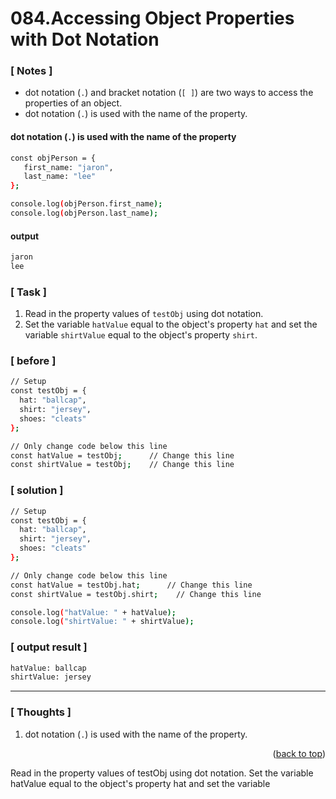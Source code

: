 <a name="topage"></a>

# 084.Accessing Object Properties with Dot Notation

### [ Notes ]
  * dot notation (`.`) and bracket notation (`[ ]`) are two ways to access the properties of an object.
  * dot notation (`.`) is used with the name of the property.

#### dot notation (`.`) is used with the name of the property

```sh
const objPerson = {
   first_name: "jaron",
   last_name: "lee"
};

console.log(objPerson.first_name);
console.log(objPerson.last_name);
```

#### output
```sh
jaron
lee
```

### [ Task ]
  1. Read in the property values of `testObj` using dot notation.
  2. Set the variable `hatValue` equal to the object's property `hat` and set the variable `shirtValue` equal to the object's property `shirt`.

### [ before ]

```sh
// Setup
const testObj = {
  hat: "ballcap",
  shirt: "jersey",
  shoes: "cleats"
};

// Only change code below this line
const hatValue = testObj;      // Change this line
const shirtValue = testObj;    // Change this line
```

### [ solution ]

```sh
// Setup
const testObj = {
  hat: "ballcap",
  shirt: "jersey",
  shoes: "cleats"
};

// Only change code below this line
const hatValue = testObj.hat;      // Change this line
const shirtValue = testObj.shirt;    // Change this line

console.log("hatValue: " + hatValue);
console.log("shirtValue: " + shirtValue);
```

### [ output result ]

```sh
hatValue: ballcap
shirtValue: jersey
```

-----

### [ Thoughts ]

  1. dot notation (`.`) is used with the name of the property.  

<p align="right">(<a href="#topage">back to top</a>)</p>
Read in the property values of testObj using dot notation. Set the variable hatValue equal to the object's property hat and set the variable <br/>
<br/>
